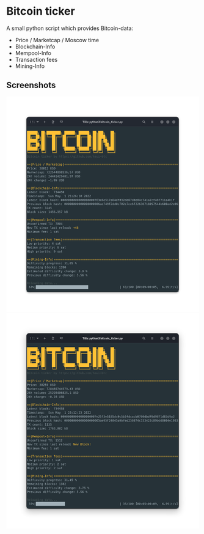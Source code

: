 # Bitcoin ticker

A small python script which provides Bitcoin-data:
- Price / Marketcap / Moscow time
- Blockchain-Info
- Mempool-Info
- Transaction fees
- Mining-Info

## Screenshots
![App Screenshot](https://github.com/haui-btc/bitcoin_ticker/blob/main/screenshots/main.png?raw=true)
![App Screenshot](https://github.com/haui-btc/bitcoin_ticker/blob/main/screenshots/new_block.png?raw=true)
